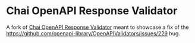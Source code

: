 # Chai OpenAPI Response Validator

A fork of [Chai OpenAPI Response Validator](https://www.npmjs.com/package/chai-openapi-response-validator) meant to showcase a fix of the https://github.com/openapi-library/OpenAPIValidators/issues/229 bug.

